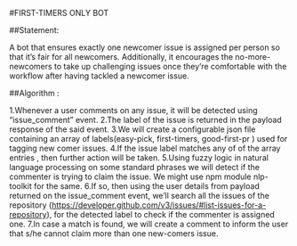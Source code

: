 #FIRST-TIMERS ONLY BOT

##Statement:

A bot that ensures exactly one newcomer issue is assigned per person so that it’s fair for all newcomers. Additionally, it encourages the no-more-newcomers to take up challenging issues once they’re comfortable with the workflow after having tackled a newcomer issue.

##Algorithm :

1.Whenever a user comments on any issue, it will be detected using “issue_comment” event.
2.The label of the issue is returned in the payload response of the said event.
3.We will create a configurable json file containing an array of labels(easy-pick, first-timers, good-first-pr ) used for tagging new comer issues.
4.If the issue label matches any of of the array entries , then further action will be taken.
5.Using fuzzy logic in natural language processing on some standard phrases we will detect if the commenter is trying to claim the issue. We might use npm module nlp-toolkit for the same.
6.If so, then using the user details from payload returned on the issue_comment event, we’ll search all the issues of the repository (https://developer.github.com/v3/issues/#list-issues-for-a-repository), for the detected label to check if the commenter is assigned one.
7.In case a match is found, we will create a comment to inform the user that s/he cannot claim more than one new-comers issue.

